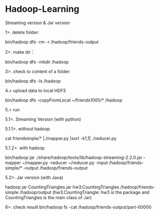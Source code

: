 # Hadoop-Learning
Streaming version &amp; Jar version

1>. delete folder:

bin/hadoop dfs -rm -r /hadoop/friends-output

2>. make dir：

bin/hadoop dfs -mkdir /hadoop

3>. check to content of a folder:

bin/hadoop dfs -ls /hadoop

4.> upload data to local HDFS

bin/hadoop dfs -copyFromLocal ~/friends1000/* /hadoop

5.> run

5.1>. Streaming Version (with python)

5.1.1>. without hadoop

cat friendsimple/* |./mapper.py |sort -k1,1| ./reducer.py 

5.1.2>. with hadoop

bin/hadoop jar ./share/hadoop/tools/lib/hadoop-streaming-2.2.0.jar -mapper ~/mapper.py -reducer ~/reducer.py -input /hadoop/friends-simple/* -output /hadoop/friends-output

5.2>. Jar version (with Java)

hadoop jar CountingTriangles.jar hw3.CountingTriangles /hadoop/friends-simple /hadoop/output
(hw3.CountingTriangle: hw3 is the package and CountingTriangles is the main class of Jar)

6>. check result
bin/hadoop fs -cat /hadoop/friends-output/part-00000

